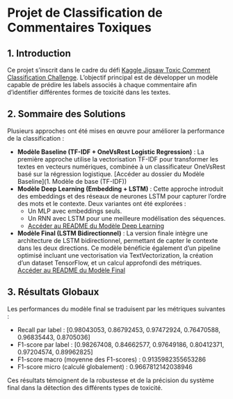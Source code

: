 # Projet de Classification de Commentaires Toxiques

## 1. Introduction

Ce projet s’inscrit dans le cadre du défi [Kaggle Jigsaw Toxic Comment Classification Challenge](https://www.kaggle.com/competitions/jigsaw-toxic-comment-classification-challenge/discussion/52557). L’objectif principal est de développer un modèle capable de prédire les labels associés à chaque commentaire afin d’identifier différentes formes de toxicité dans les textes.

## 2. Sommaire des Solutions

Plusieurs approches ont été mises en œuvre pour améliorer la performance de la classification :

- **Modèle Baseline (TF-IDF + OneVsRest Logistic Regression)** : La première approche utilise la vectorisation TF-IDF pour transformer les textes en vecteurs numériques, combinée à un classificateur OneVsRest basé sur la régression logistique. [Accéder au dossier du Modèle Baseline](1. Modèle de base (TF-IDF))
- **Modèle Deep Learning (Embedding + LSTM)** : Cette approche introduit des embeddings et des réseaux de neurones LSTM pour capturer l’ordre des mots et le contexte. Deux variantes ont été explorées :
  - Un MLP avec embeddings seuls.
  - Un RNN avec LSTM pour une meilleure modélisation des séquences.
  - [Accéder au README du Modèle Deep Learning]()
- **Modèle Final (LSTM Bidirectionnel)** : La version finale intègre une architecture de LSTM bidirectionnel, permettant de capter le contexte dans les deux directions. Ce modèle bénéficie également d’un pipeline optimisé incluant une vectorisation via TextVectorization, la création d’un dataset TensorFlow, et un calcul approfondi des métriques. [Accéder au README du Modèle Final]()
  
## 3. Résultats Globaux

Les performances du modèle final se traduisent par les métriques suivantes :

- Recall par label : [0.98043053, 0.86792453, 0.97472924, 0.76470588, 0.96835443, 0.8705036]
- F1-score par label : [0.98267408, 0.84662577, 0.97649186, 0.80412371, 0.97204574, 0.89962825]
- F1-score macro (moyenne des F1-scores) : 0.9135982355653286
- F1-score micro (calculé globalement) : 0.9667812142038946

Ces résultats témoignent de la robustesse et de la précision du système final dans la détection des différents types de toxicité.
